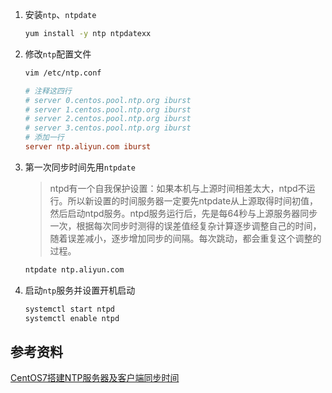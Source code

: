 1. 安装`ntp`、`ntpdate`

   ```bash
   yum install -y ntp ntpdatexx
   ```

2. 修改`ntp`配置文件

   ```bash
   vim /etc/ntp.conf
   ```

   ```conf
   # 注释这四行
   # server 0.centos.pool.ntp.org iburst
   # server 1.centos.pool.ntp.org iburst
   # server 2.centos.pool.ntp.org iburst
   # server 3.centos.pool.ntp.org iburst
   # 添加一行
   server ntp.aliyun.com iburst
   ```

3. 第一次同步时间先用`ntpdate`

   > ntpd有一个自我保护设置：如果本机与上源时间相差太大，ntpd不运行。所以新设置的时间服务器一定要先ntpdate从上源取得时间初值，然后启动ntpd服务。ntpd服务运行后，先是每64秒与上源服务器同步一次，根据每次同步时测得的误差值经复杂计算逐步调整自己的时间，随着误差减小，逐步增加同步的间隔。每次跳动，都会重复这个调整的过程。

   

   ```bash
   ntpdate ntp.aliyun.com
   ```

4. 启动`ntp`服务并设置开机启动

   ```bash
   systemctl start ntpd
   systemctl enable ntpd
   ```

   

## 参考资料

[CentOS7搭建NTP服务器及客户端同步时间](https://blog.csdn.net/hellboy0621/article/details/81903091)